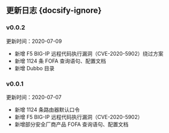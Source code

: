 ## 更新日志 {docsify-ignore}
### v0.0.2

更新时间：2020-07-09

- 新增 F5 BIG-IP 远程代码执行漏洞（CVE-2020-5902）绕过方案
- 新增 1124 条 FOFA 查询语句、配置文档
- 新增 Dubbo 目录

### v0.0.1

更新时间：2020-07-07

- 新增 1124 条路由器默认口令
- 新增 F5 BIG-IP 远程代码执行漏洞（CVE-2020-5902）
- 新增部分安全厂商产品 FOFA 查询语句、配置文档

